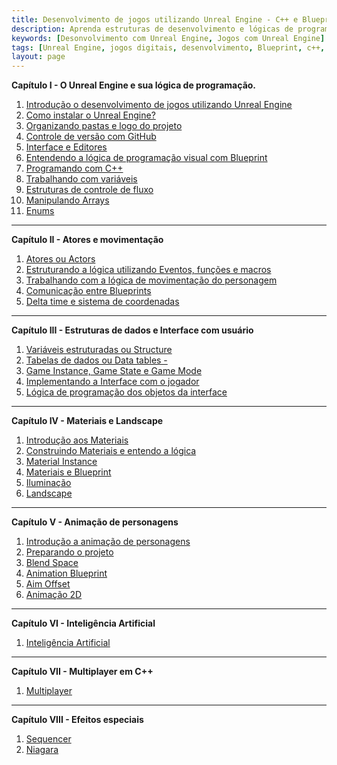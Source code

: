 ```yaml
---
title: Desenvolvimento de jogos utilizando Unreal Engine - C++ e Blueprint
description: Aprenda estruturas de desenvolvimento e lógicas de programação, utilizando **Blueprints** e **C++**, bem como a construção de elementos de apresentação de jogos como por exemplo materiais, terrenos, inteligência artificial e conexões multiplayer com Unreal Engine.  
keywords: [Desonvolvimento com Unreal Engine, Jogos com Unreal Engine]
tags: [Unreal Engine, jogos digitais, desenvolvimento, Blueprint, c++, game digital]
layout: page
---
```


**Capítulo I - O Unreal Engine e sua lógica de programação.**

1. [Introdução o desenvolvimento de jogos utilizando Unreal Engine](unreal_engine_introducao_desenvolvimento_jogos.html)
1. [Como instalar o Unreal Engine?](unreal_engine_como_instalar_o_unreal_engine.html)
1. [Organizando pastas e logo do projeto](unreal_engine_organizando_pastas_e_logo.html)
1. [Controle de versão com GitHub](unreal_engine_controle_de_versao_com_github.html)
1. [Interface e Editores](interface_e_editores.html)  
1. [Entendendo a lógica de programação visual com Blueprint](unreal_engine_entendo_blueprint.html)
1. [Programando com C++](unreal_engine_entendo_cpp.html)
1. [Trabalhando com variáveis](unreal_engine_trabalhando_com_variaveis.html)  
1. [Estruturas de controle de fluxo](unreal_engine_estruturas_de_controle_de_fluxo.html)
1. [Manipulando Arrays](unreal_engine_manipulando_array.html)  
1. [Enums](unreal_engine_enum.html)    

***
**Capítulo II - Atores e movimentação**

1. [Atores ou Actors](actor_atores.html)
1. [Estruturando a lógica utilizando Eventos, funções e macros](estruturando_logica_utilizando_eventos_funcoes_macros.html)  
1. [Trabalhando com a lógica de movimentação do personagem](trabalhando_com_logica_movimentacao_de_personagem.html)    
1. [Comunicação entre Blueprints](comunicacao_entre_blueprint.html)    
1. [Delta time e sistema de coordenadas](deltatime_sistema_coordenadas.html)

***

**Capítulo III - Estruturas de dados e Interface com usuário**

1. [Variáveis estruturadas ou Structure](structure_variaveis_estruturadas.html)  
1. [Tabelas de dados ou Data tables - ](data_tables.html)
1. [Game Instance, Game State e Game Mode](unreal_engine_gameinstance_state_mode.html)
1. [Implementando a Interface com o jogador](unreal_engine_hud_interface.html)
1. [Lógica de programação dos objetos da interface](unreal_engine_hud_logica.html)

***
**Capítulo IV - Materiais e Landscape**

1. [Introdução aos Materiais](unreal_engine_material_introducao_aos_materiais.html)
1. [Construindo Materiais e entendo a lógica](unreal_engine_material_construindo_materiais_entendendo_a_logica.html)
1. [Material Instance](unreal_engine_material_instance.html)
1. [Materiais e Blueprint](unreal_engine_material_blueprint.html)
1. [Iluminação](iluminacao.html)
1. [Landscape](landscape.html)  

***
**Capítulo V - Animação de personagens**

1. [Introdução a animação de personagens](unreal_engine_animacao_introducao.html)
1. [Preparando o projeto](unreal_engine_animacao_preparando_o_projeto.html)
1. [Blend Space](unreal_engine_animacao_blend_space.html)        
1. [Animation Blueprint](unreal_engine_animacao_animation_blueprint.html)        
1. [Aim Offset](unreal_engine_animacao_aim_offset.html)
1. [Animação 2D](unreal_engine_animacao2d.html)

***
**Capítulo VI - Inteligência Artificial**
1. [Inteligência Artificial](inteligenciaartificial.html)

***
**Capítulo VII - Multiplayer em C++**            
1. [Multiplayer](multiplayer.html)

***
**Capítulo VIII - Efeitos especiais**
1. [Sequencer](#)
1. [Niagara](#)
